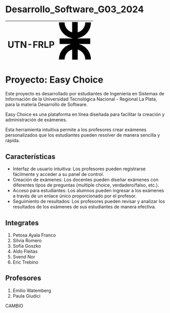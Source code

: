# Desarrollo_Software_G03_2024

| <h1>UTN-FRLP</h1>| <img src="./logo.png" alt="Logo del Proyecto" width="100"> |
|-------------------------|----------------------------------|

# Proyecto: **Easy Choice**

Este proyecto es desarrollado por estudiantes de Ingeniería en Sistemas de Información de la Universidad Tecnológica Nacional - Regional La Plata, para la materia Desarrollo de Software. 

Easy Choice es una plataforma en línea diseñada para facilitar la creación y administración de exámenes. 

Esta herramienta intuitiva permite a los profesores crear exámenes personalizados que los estudiantes pueden resolver de manera sencilla y rápida.

## Características

- Interfaz de usuario intuitiva: Los profesores pueden registrarse fácilmente y acceder a su panel de control.
- Creación de exámenes: Los docentes pueden diseñar exámenes con diferentes tipos de preguntas (multiple choice, verdadero/falso, etc.).
- Acceso para estudiantes: Los alumnos pueden ingresar a los exámenes a través de un enlace único proporcionado por el profesor.
- Seguimiento de resultados: Los profesores pueden revisar y analizar los resultados de los exámenes de sus estudiantes de manera efectiva.

## Integrates
1. Petosa Ayala Franco
2. Silvia Romero
3. Sofía Goszko
4. Aldo Fleitas
5. Svend Nor
6. Eric Trebino
   
## Profesores
1. Emilio Watemberg
2. Paula Giudici

CAMBIO
